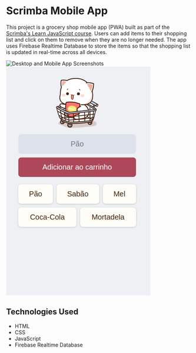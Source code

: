 # Scrimba Mobile App

This project is a grocery shop mobile app (PWA) built as part of the [Scrimba's Learn JavaScript course](https://v2.scrimba.com/learn-javascript-c0v). Users can add items to their shopping list and click on them to remove when they are no longer needed. 
The app uses Firebase Realtime Database to store the items so that the shopping list is updated in real-time across all devices.

![Desktop and Mobile App Screenshots](assets/mobile-app-destktop-sc.png) ![Mobile App Screenshot](assets/mobile-app-screenshot.png)


## Technologies Used
- HTML
- CSS
- JavaScript
- Firebase Realtime Database